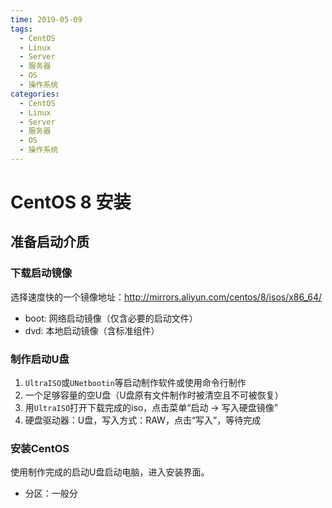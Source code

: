 ```yaml
---
time: 2019-05-09
tags:
  - CentOS
  - Linux
  - Server
  - 服务器
  - OS
  - 操作系统
categories:
  - CentOS
  - Linux
  - Server
  - 服务器
  - OS
  - 操作系统
---
```


# CentOS 8 安装

## 准备启动介质

### 下载启动镜像

选择速度快的一个镜像地址：<http://mirrors.aliyun.com/centos/8/isos/x86_64/>

- boot: 网络启动镜像（仅含必要的启动文件）
- dvd: 本地启动镜像（含标准组件）

### 制作启动U盘

1. `UltraISO`或`UNetbootin`等启动制作软件或使用命令行制作
2. 一个足够容量的空U盘（U盘原有文件制作时被清空且不可被恢复）
3. 用`UltraISO`打开下载完成的iso，点击菜单“启动 -> 写入硬盘镜像”
4. 硬盘驱动器：U盘，写入方式：RAW，点击“写入”，等待完成

### 安装CentOS

使用制作完成的启动U盘启动电脑，进入安装界面。

- 分区：一般分
